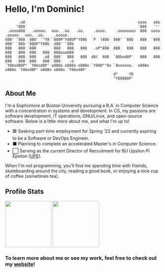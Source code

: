 # Hello, I'm Dominic! #

```
      .o8                                                   oooo   o8o                                  
     "888                                                   `888   `"'                                  
 .oooo888   .ooooo.  ooo. .oo.  .oo.    .oooo.    .oooooooo  888  oooo   .ooooo.  ooo. .oo.    .ooooo.  
d88' `888  d88' `"Y8 `888P"Y88bP"Y88b  `P  )88b  888' `88b   888  `888  d88' `88b `888P"Y88b  d88' `88b 
888   888  888        888   888   888   .oP"888  888   888   888   888  888   888  888   888  888ooo888 
888   888  888   .o8  888   888   888  d8(  888  `88bod8P'   888   888  888   888  888   888  888    .o 
`Y8bod88P" `Y8bod8P' o888o o888o o888o `Y888""8o `8oooooo.  o888o o888o `Y8bod8P' o888o o888o `Y8bod8P' 
                                                 d"     YD                                              
                                                 "Y88888P'                                         
```                                                                                                       

## About Me ##
I'm a Sophomore at Boston University pursuing a B.A. in Computer Science with a concentration in 
systems and development. In CS, my passions are software development, IT operations, GNU/Linux, and 
open-source software. Below is a little more about me, and what I'm up to!

+ 🟥 Seeking part-time employment for Spring '22 and currently aspiring to be a Software or DevOps Engineer.
+ ⬛️ Planning to complete an accelerated Master's in Computer Science.
+ ⬜️ Serving as the current Director of Recruitment for BU Upsilon Pi Epsilon ([UPE](https://upe.bu.edu/)).

When I'm not programming, you'll find me spending time with friends, skateboarding around the city, reading 
a good book, or enjoying a nice cup of coffee (sometimes tea). 

## Profile Stats ##
<img src="https://github-readme-stats.vercel.app/api?username=dcmaglione&show_icons=true&show_icons=true&theme=onedark" height="150"></img>
<img src="https://github-readme-stats.vercel.app/api/top-langs/?username=dcmaglione&layout=compact&theme=onedark" height="150"></img>

### To learn more about me or see my work, feel free to check out my [website](https://dcmaglione.com)! ###
